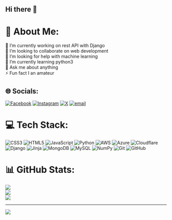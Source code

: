 ## Hi there 👋

# 💫 About Me:
🔭 I’m currently working on rest API with Django<br>👯 I’m looking to collaborate on web development <br>🤝 I’m looking for help with machine learning <br>🌱 I’m currently learning python3<br>💬 Ask me about anything <br>⚡ Fun fact I an amateur 


## 🌐 Socials:
[![Facebook](https://img.shields.io/badge/Facebook-%231877F2.svg?logo=Facebook&logoColor=white)](https://facebook.com/Ayuen93) [![Instagram](https://img.shields.io/badge/Instagram-%23E4405F.svg?logo=Instagram&logoColor=white)](https://instagram.com/Ayuen.91 ) [![X](https://img.shields.io/badge/X-black.svg?logo=X&logoColor=white)](https://x.com/Ayuen91) [![email](https://img.shields.io/badge/Email-D14836?logo=gmail&logoColor=white)](mailto:ayuenito@gmail.com) 

# 💻 Tech Stack:
![CSS3](https://img.shields.io/badge/css3-%231572B6.svg?style=flat-square&logo=css3&logoColor=white) ![HTML5](https://img.shields.io/badge/html5-%23E34F26.svg?style=flat-square&logo=html5&logoColor=white) ![JavaScript](https://img.shields.io/badge/javascript-%23323330.svg?style=flat-square&logo=javascript&logoColor=%23F7DF1E) ![Python](https://img.shields.io/badge/python-3670A0?style=flat-square&logo=python&logoColor=ffdd54) ![AWS](https://img.shields.io/badge/AWS-%23FF9900.svg?style=flat-square&logo=amazon-aws&logoColor=white) ![Azure](https://img.shields.io/badge/azure-%230072C6.svg?style=flat-square&logo=microsoftazure&logoColor=white) ![Cloudflare](https://img.shields.io/badge/Cloudflare-F38020?style=flat-square&logo=Cloudflare&logoColor=white) ![Django](https://img.shields.io/badge/django-%23092E20.svg?style=flat-square&logo=django&logoColor=white) ![Jinja](https://img.shields.io/badge/jinja-white.svg?style=flat-square&logo=jinja&logoColor=black) ![MongoDB](https://img.shields.io/badge/MongoDB-%234ea94b.svg?style=flat-square&logo=mongodb&logoColor=white) ![MySQL](https://img.shields.io/badge/mysql-4479A1.svg?style=flat-square&logo=mysql&logoColor=white) ![NumPy](https://img.shields.io/badge/numpy-%23013243.svg?style=flat-square&logo=numpy&logoColor=white) ![Git](https://img.shields.io/badge/git-%23F05033.svg?style=flat-square&logo=git&logoColor=white) ![GitHub](https://img.shields.io/badge/github-%23121011.svg?style=flat-square&logo=github&logoColor=white)
# 📊 GitHub Stats:
![](https://github-readme-stats.vercel.app/api?username=Ayuen91&theme=dark&hide_border=false&include_all_commits=false&count_private=false)<br/>
![](https://github-readme-streak-stats.herokuapp.com/?user=Ayuen91&theme=dark&hide_border=false)<br/>
![](https://github-readme-stats.vercel.app/api/top-langs/?username=Ayuen91&theme=dark&hide_border=false&include_all_commits=false&count_private=false&layout=compact)

---
[![](https://visitcount.itsvg.in/api?id=Ayuen91&icon=0&color=0)](https://visitcount.itsvg.in)

<!-- Proudly created with GPRM ( https://gprm.itsvg.in ) --><!--
**ayuen91/ayuen91** is a ✨ _special_ ✨ repository because its `README.md` (this file) appears on your GitHub profile.

Here are some ideas to get you started:

- 🔭 I’m currently working on ...
- 🌱 I’m currently learning ...
- 👯 I’m looking to collaborate on ...
- 🤔 I’m looking for help with ...
- 💬 Ask me about ...
- 📫 How to reach me: ...
- 😄 Pronouns: ...
- ⚡ Fun fact: ...
-->
